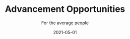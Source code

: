 ---
title: Advancement Opportunities
subtitle: For the average people
layout: default
modal-id: 5
date: 2021-05-01
img: opportunity.png
thumbnail: opportunity-thumbnail.png
alt: image-alt
description: Scholarships, sponsorship and grant awards that are available mostly reserved for the young, elite and students in under-developed countries. This has put a limit to every average people who intend to learn, serve and contribute. As most average people does not received any free support, their desire for accademic advancement lies on their willingness to sacrifice their comfort zone, by taking up an education loan, hoping for greater career advancement in their future after graduate.  <br><br>If an average person wants to serve as a doctor in a remote village where most of the villagers are in lower income group, he/she will be discouraged to do so after knowing the cost of getting a medical practitioner degree with traditional education loan. <br><br>With SmartLoan Dynamic Interest Rate, an average graduate has a freedom of his/her career choice. Whether he/she wants to serve the community or seeking for greater profitable career. The interest rate is calculated based on the borrower's gross income. If he/she decided to work for charitable non-profit organization, or work in a remote villages to server the underserved people, they will pay less interest compare to those who choose to walk in the for-profit path. <br><br>To learn more about how SmartLoan help the average people, do visit our Github repository.
github-link: https://github.com/SmartLoan/pineapple_token

---